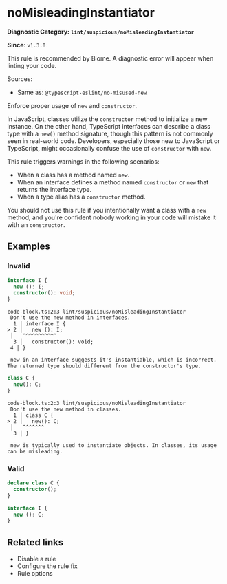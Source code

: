 # noMisleadingInstantiator

**Diagnostic Category: `lint/suspicious/noMisleadingInstantiator`**

**Since**: `v1.3.0`

This rule is recommended by Biome. A diagnostic error will appear when linting your code.

Sources: 
- Same as: `@typescript-eslint/no-misused-new`

Enforce proper usage of `new` and `constructor`.

In JavaScript, classes utilize the `constructor` method to initialize a new instance. On the other hand, TypeScript interfaces can describe a class type with a `new()` method signature, though this pattern is not commonly seen in real-world code. Developers, especially those new to JavaScript or TypeScript, might occasionally confuse the use of `constructor` with `new`.

This rule triggers warnings in the following scenarios:

- When a class has a method named `new`.
- When an interface defines a method named `constructor` or `new` that returns the interface type.
- When a type alias has a `constructor` method.

You should not use this rule if you intentionally want a class with a `new` method, and you're confident nobody working in your code will mistake it with an `constructor`.

## Examples

### Invalid

```ts
interface I {
  new (): I;
  constructor(): void;
}
```

```text
code-block.ts:2:3 lint/suspicious/noMisleadingInstantiator 
 Don't use the new method in interfaces.
  1 │ interface I {
> 2 │   new (): I;
 │   ^^^^^^^^^^^
  3 │   constructor(): void;
 4 │ }
 
 new in an interface suggests it's instantiable, which is incorrect. The returned type should different from the constructor's type.
```

```ts
class C {
  new(): C;
}
```

```text
code-block.ts:2:3 lint/suspicious/noMisleadingInstantiator 
 Don't use the new method in classes.
  1 │ class C {
> 2 │   new(): C;
 │   ^^^^^^^
  3 │ }
 
 new is typically used to instantiate objects. In classes, its usage can be misleading.
```

### Valid

```ts
declare class C {
  constructor();
}

interface I {
  new (): C;
}
```

## Related links

- Disable a rule
- Configure the rule fix
- Rule options